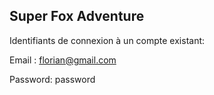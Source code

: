 ## Super Fox Adventure

Identifiants de connexion à un compte existant:

Email : florian@gmail.com

Password: password
